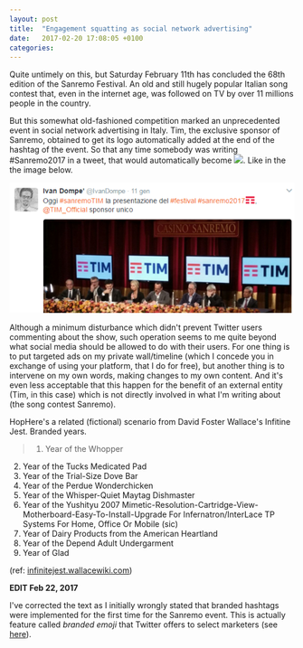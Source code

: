 ```yaml
---
layout: post
title:  "Engagement squatting as social network advertising"
date:   2017-02-20 17:08:05 +0100
categories:
---
```


Quite untimely on this, but Saturday February 11th has concluded the 68th edition of the Sanremo Festival. An old and still hugely popular Italian song contest that, even in the internet age, was followed on TV by over 11 millions people in the country.

But this somewhat old-fashioned competition marked an unprecedented event in social network advertising in Italy. Tim, the exclusive sponsor of Sanremo, obtained to get its logo automatically added at the end of the hashtag of the event. So that any time somebody was writing #Sanremo2017 in a tweet, that would automatically become <img src="{{site.baseurl}}/assets/sanremo2017-hashtag.png" style="height: 1em">. Like in the the image below.

![Sanremo2017 Tim Tweet](assets/sanremo2017-tweet.png)

Although a minimum disturbance which didn't prevent Twitter users commenting about the show, such operation seems to me quite beyond what social media should be allowed to do with their users. For one thing is to put targeted ads on my private wall/timeline (which I concede you in exchange of using your platform, that I do for free), but another thing is to intervene on my own words, making changes to my own content. And it's even less acceptable that this happen for the benefit of an external entity (Tim, in this case) which is not directly involved in what I'm writing about (the song contest Sanremo).

HopHere's a related (fictional) scenario from David Foster Wallace's Infitine Jest. Branded years.

> 1. Year of the Whopper
2. Year of the Tucks Medicated Pad
3. Year of the Trial-Size Dove Bar
4. Year of the Perdue Wonderchicken
5. Year of the Whisper-Quiet Maytag Dishmaster
6. Year of the Yushityu 2007 Mimetic-Resolution-Cartridge-View-Motherboard-Easy-To-Install-Upgrade For Infernatron/InterLace TP Systems For Home, Office Or Mobile (sic)
7. Year of Dairy Products from the American Heartland
8. Year of the Depend Adult Undergarment
9. Year of Glad

(ref: [infinitejest.wallacewiki.com](http://infinitejest.wallacewiki.com/david-foster-wallace/index.php?title=Subsidized_Time))

**EDIT Feb 22, 2017**

I've corrected the text as I initially wrongly stated that branded hashtags were implemented for the first time for the Sanremo event. This is actually feature called _branded emoji_ that Twitter offers to select marketers (see [here](https://marketing.twitter.com/na/en/insights/best-practices-for-supercharging-campaigns-with-branded-emojis.html)).
